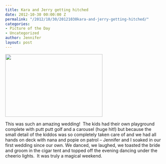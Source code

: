 ```yaml
---
title: Kara and Jerry getting hitched
date: 2012-10-30 00:00:00 Z
permalink: "/2012/10/30/20121030kara-and-jerry-getting-hitched/"
categories:
- Picture of the Day
- Uncategorized
author: Jennifer
layout: post
---
```


<a href="http://www.flickr.com/photos/jenniferandJennifers_photos/sets/72157631892082400/" rel="attachment wp-att-1827"><img title="IMG_1724" height="200" alt="" width="310" class="alignnone size-thumbnail wp-image-1827" src="/teamelam/assets/images/Kara-and-Jerry-getting-hitched/1351633432000-missing.jpg" /></a>

This was such an amazing wedding!  The kids had their own playground complete with putt putt golf and a carousel (huge hit!) but because the small detail of the kiddos was so completely taken care of and we had all hands on deck with nana and popie on patrol &#8211; Jennifer and I soaked in our first wedding since our own. We danced, we laughed, we toasted the bride and groom in the cigar tent and topped off the evening dancing under the cheerio lights.  It was truly a magical weekend.
